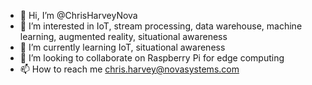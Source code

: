 - 👋 Hi, I’m @ChrisHarveyNova
- 👀 I’m interested in IoT, stream processing, data warehouse, machine learning, augmented reality, situational awareness
- 🌱 I’m currently learning IoT, situational awareness
- 💞️ I’m looking to collaborate on Raspberry Pi for edge computing
- 📫 How to reach me chris.harvey@novasystems.com

<!---
ChrisHarveyNova/ChrisHarveyNova is a ✨ special ✨ repository because its `README.md` (this file) appears on your GitHub profile.
You can click the Preview link to take a look at your changes.
--->
